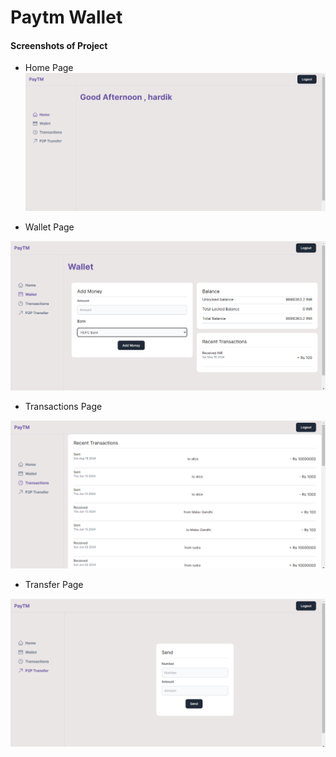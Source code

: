 
# Paytm Wallet

#### Screenshots of Project

- Home Page
![paytm home](https://raw.githubusercontent.com/Hardikx10/Paytm-Wallet/master/apps/user-app/public/paytm%20home.png)

- Wallet Page

![walletpage](https://github.com/Hardikx10/Paytm-Wallet/blob/master/apps/user-app/public/paytm%20wallet.png?raw=true)

- Transactions Page

![transactions](https://github.com/Hardikx10/Paytm-Wallet/blob/master/apps/user-app/public/paytm%20Transactions%20.png?raw=true)

- Transfer Page

![transfer](https://github.com/Hardikx10/Paytm-Wallet/blob/master/apps/user-app/public/paytm%20p2p.png?raw=true)